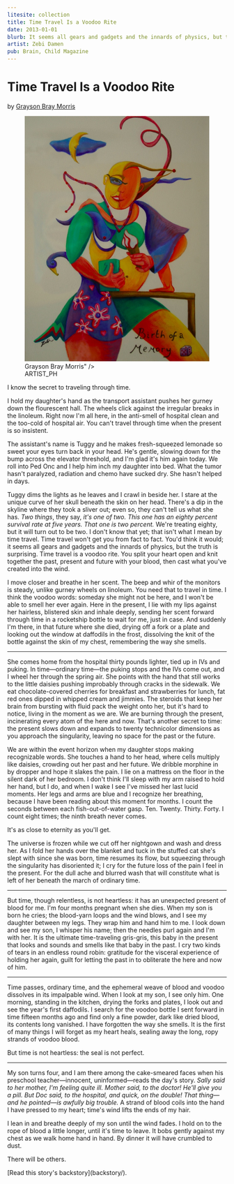 ```yaml
---
litesite: collection
title: Time Travel Is a Voodoo Rite
date: 2013-01-01
blurb: It seems all gears and gadgets and the innards of physics, but the truth is surprising.
artist: Zebi Damen
pub: Brain, Child Magazine
---
```

# Time Travel Is a Voodoo Rite

by <a href="DOMAIN_URL_PH">Grayson Bray Morris</a>

<figure>
<img src="story-artwork-copyright-Zebi-Damen.jpg"
alt="Custom story artwork copyright Zebi Damen for Time Travel Is a Voodoo Rite by <a href="DOMAIN_URL_PH">Grayson Bray Morris</a>" />
<figcaption>ARTIST_PH</figcaption>
</figure>

I know the secret to traveling through time.

I hold my daughter's hand as the transport assistant pushes her gurney
down the flourescent hall. The wheels click against the irregular breaks
in the linoleum. Right now I'm all here, in the anti-smell of hospital
clean and the too-cold of hospital air. You can't travel through time
when the present is so insistent.

The assistant's name is Tuggy and he makes fresh-squeezed lemonade so
sweet your eyes turn back in your head. He's gentle, slowing down for
the bump across the elevator threshold, and I'm glad it's him again
today. We roll into Ped Onc and I help him inch my daughter into bed.
What the tumor hasn't paralyzed, radiation and chemo have sucked dry.
She hasn't helped in days.

Tuggy dims the lights as he leaves and I crawl in beside her. I stare at
the unique curve of her skull beneath the skin on her head. There's a
dip in the skyline where they took a sliver out; even so, they can't
tell us what she has. *Two things*, they say, *it's one of two. This one
has an eighty percent survival rate at five years. That one is two
percent.* We're treating eighty, but it will turn out to be two. I don't
know that yet; that isn't what I mean by time travel. Time travel won't
get you from fact to fact. You'd think it would; it seems all gears and
gadgets and the innards of physics, but the truth is surprising. Time
travel is a voodoo rite. You split your heart open and knit together the
past, present and future with your blood, then cast what you've created
into the wind.

I move closer and breathe in her scent. The beep and whir of the
monitors is steady, unlike gurney wheels on linoleum. You need that to
travel in time. I think the voodoo words: someday she might not be here,
and I won't be able to smell her ever again. Here in the present, I lie
with my lips against her hairless, blistered skin and inhale deeply,
sending her scent forward through time in a rocketship bottle to wait
for me, just in case. And suddenly I'm there, in that future where she
died, drying off a fork or a plate and looking out the window at
daffodils in the frost, dissolving the knit of the bottle against the
skin of my chest, remembering the way she smells.

------------------------------------------------------------------------

She comes home from the hospital thirty pounds lighter, tied up in IVs
and puking. In time&mdash;ordinary time&mdash;the puking stops and the IVs come
out, and I wheel her through the spring air. She points with the hand
that still works to the little daisies pushing improbably through cracks
in the sidewalk. We eat chocolate-covered cherries for breakfast and
strawberries for lunch, fat red ones dipped in whipped cream and
jimmies. The steroids that keep her brain from bursting with fluid pack
the weight onto her, but it's hard to notice, living in the moment as we
are. We are burning through the present, incinerating every atom of the
here and now. That's another secret to time: the present slows down and
expands to twenty technicolor dimensions as you approach the
singularity, leaving no space for the past or the future.

We are within the event horizon when my daughter stops making
recognizable words. She touches a hand to her head, where cells multiply
like daisies, crowding out her past and her future. We dribble morphine
in by dropper and hope it slakes the pain. I lie on a mattress on the
floor in the silent dark of her bedroom. I don't think I'll sleep with
my arm raised to hold her hand, but I do, and when I wake I see I've
missed her last lucid moments. Her legs and arms are blue and I
recognize her breathing, because I have been reading about this moment
for months. I count the seconds between each fish-out-of-water gasp.
Ten. Twenty. Thirty. Forty. I count eight times; the ninth breath never
comes.

It's as close to eternity as you'll get.

The universe is frozen while we cut off her nightgown and wash and dress
her. As I fold her hands over the blanket and tuck in the stuffed cat
she's slept with since she was born, time resumes its flow, but
squeezing through the singularity has disoriented it; I cry for the
future loss of the pain I feel in the present. For the dull ache and
blurred wash that will constitute what is left of her beneath the march
of ordinary time.

------------------------------------------------------------------------

But time, though relentless, is not heartless: it has an unexpected
present of blood for me. I'm four months pregnant when she dies. When my
son is born he cries; the blood-yarn loops and the wind blows, and I see
my daughter between my legs. They wrap him and hand him to me. I look
down and see my son, I whisper his name; then the needles purl again and
I'm with her. It is the ultimate time-traveling gris-gris, this baby in
the present that looks and sounds and smells like that baby in the past.
I cry two kinds of tears in an endless round robin: gratitude for the
visceral experience of holding her again, guilt for letting the past in
to obliterate the here and now of him.

------------------------------------------------------------------------

Time passes, ordinary time, and the ephemeral weave of blood and voodoo
dissolves in its impalpable wind. When I look at my son, I see only him.
One morning, standing in the kitchen, drying the forks and plates, I
look out and see the year's first daffodils. I search for the voodoo
bottle I sent forward in time fifteen months ago and find only a fine
powder, dark like dried blood, its contents long vanished. I have
forgotten the way she smells. It is the first of many things I will
forget as my heart heals, sealing away the long, ropy strands of voodoo
blood.

But time is not heartless: the seal is not perfect.

------------------------------------------------------------------------

My son turns four, and I am there among the cake-smeared faces when his
preschool teacher&mdash;innocent, uninformed&mdash;reads the day's story. *Sally
said to her mother, I'm feeling quite ill. Mother said, to the doctor!
He'll give you a pill. But Doc said, to the hospital, and quick, on the
double! That thing&mdash;and he pointed&mdash;is awfully big trouble.* A strand
of blood coils into the hand I have pressed to my heart; time's wind
lifts the ends of my hair.

I lean in and breathe deeply of my son until the wind fades. I hold on
to the rope of blood a little longer, until it's time to leave. It bobs
gently against my chest as we walk home hand in hand. By dinner it will
have crumbled to dust.

There will be others.

<aside>[Read this story's backstory](backstory/).</aside>
